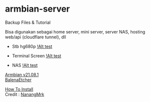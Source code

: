 # armbian-server
Backup Files & Tutorial

Bisa digunakan sebagai home server, mini server, server NAS, hosting web/api (cloudflare tunnel), dll

- Stb hg680p
[!Alt test](stb.png)

- Terminal Screen
[!Alt test](screen.png)

- NAS
[!Alt test](nas.png)

[Armbian v21.08.1](https://www.mediafire.com/file/lc194rim1yg068a/Armbian_21.08.1_Amlogic-GXL_bullseye_current_5.10.60.img.xz/file)<br>
[BalenaEtcher](https://www.mediafire.com/file/65dry8khc6itzcr/balenaEtcher-1.19.21.Setup.exe/file)<br>


[How To Install](https://youtu.be/hIpA51p09iY?si=yWSXHlUYqU9iDM-G)<br>
Credit : [NanangMrk](https://www.youtube.com/@NanangMrk)
